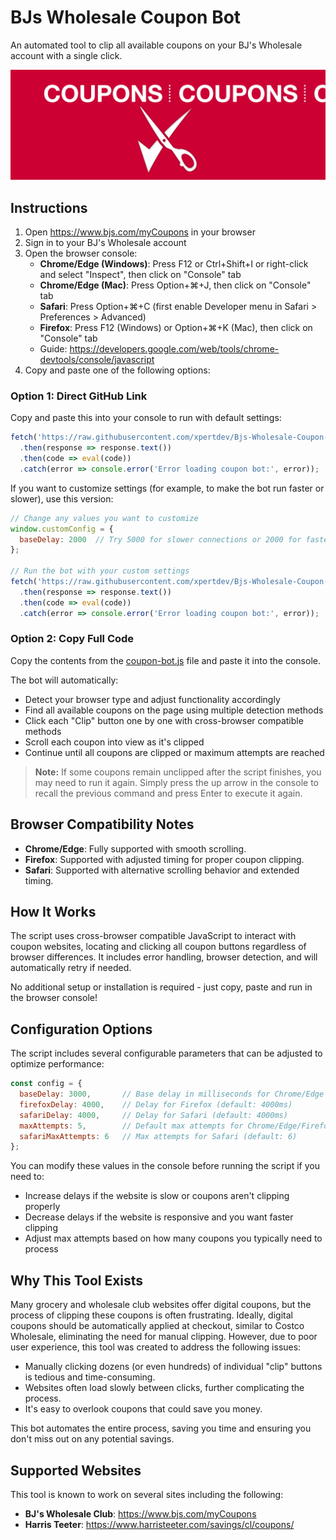 # BJs Wholesale Coupon Bot

An automated tool to clip all available coupons on your BJ's Wholesale account with a single click.

![Clip Coupons](clip-coupons.gif)

## Instructions

1. Open https://www.bjs.com/myCoupons in your browser
2. Sign in to your BJ's Wholesale account
3. Open the browser console:
   - **Chrome/Edge (Windows)**: Press F12 or Ctrl+Shift+I or right-click and select "Inspect", then click on "Console" tab
   - **Chrome/Edge (Mac)**: Press Option+⌘+J, then click on "Console" tab
   - **Safari**: Press Option+⌘+C (first enable Developer menu in Safari > Preferences > Advanced)
   - **Firefox**: Press F12 (Windows) or Option+⌘+K (Mac), then click on "Console" tab
   - Guide: https://developers.google.com/web/tools/chrome-devtools/console/javascript
4. Copy and paste one of the following options:

### Option 1: Direct GitHub Link
Copy and paste this into your console to run with default settings:
```javascript
fetch('https://raw.githubusercontent.com/xpertdev/Bjs-Wholesale-Coupon-Bot/main/coupon-bot.js')
  .then(response => response.text())
  .then(code => eval(code))
  .catch(error => console.error('Error loading coupon bot:', error));
```

If you want to customize settings (for example, to make the bot run faster or slower), use this version:
```javascript
// Change any values you want to customize
window.customConfig = {
  baseDelay: 2000  // Try 5000 for slower connections or 2000 for faster clipping
};

// Run the bot with your custom settings
fetch('https://raw.githubusercontent.com/xpertdev/Bjs-Wholesale-Coupon-Bot/main/coupon-bot.js')
  .then(response => response.text())
  .then(code => eval(code))
  .catch(error => console.error('Error loading coupon bot:', error));
```

### Option 2: Copy Full Code
Copy the contents from the [coupon-bot.js](./coupon-bot.js) file and paste it into the console.

The bot will automatically:
- Detect your browser type and adjust functionality accordingly
- Find all available coupons on the page using multiple detection methods
- Click each "Clip" button one by one with cross-browser compatible methods
- Scroll each coupon into view as it's clipped
- Continue until all coupons are clipped or maximum attempts are reached

> **Note:** If some coupons remain unclipped after the script finishes, you may need to run it again. Simply press the up arrow in the console to recall the previous command and press Enter to execute it again.

## Browser Compatibility Notes

- **Chrome/Edge**: Fully supported with smooth scrolling.
- **Firefox**: Supported with adjusted timing for proper coupon clipping.
- **Safari**: Supported with alternative scrolling behavior and extended timing.

## How It Works

The script uses cross-browser compatible JavaScript to interact with coupon websites, locating and clicking all coupon buttons regardless of browser differences. It includes error handling, browser detection, and will automatically retry if needed.

No additional setup or installation is required - just copy, paste and run in the browser console!

## Configuration Options

The script includes several configurable parameters that can be adjusted to optimize performance:

```javascript
const config = {
  baseDelay: 3000,       // Base delay in milliseconds for Chrome/Edge (default: 3000ms)
  firefoxDelay: 4000,    // Delay for Firefox (default: 4000ms)
  safariDelay: 4000,     // Delay for Safari (default: 4000ms)
  maxAttempts: 5,        // Default max attempts for Chrome/Edge/Firefox (default: 5)
  safariMaxAttempts: 6   // Max attempts for Safari (default: 6)
};
```

You can modify these values in the console before running the script if you need to:
- Increase delays if the website is slow or coupons aren't clipping properly
- Decrease delays if the website is responsive and you want faster clipping
- Adjust max attempts based on how many coupons you typically need to process

## Why This Tool Exists

Many grocery and wholesale club websites offer digital coupons, but the process of clipping these coupons is often frustrating. Ideally, digital coupons should be automatically applied at checkout, similar to Costco Wholesale, eliminating the need for manual clipping. However, due to poor user experience, this tool was created to address the following issues:

- Manually clicking dozens (or even hundreds) of individual "clip" buttons is tedious and time-consuming.
- Websites often load slowly between clicks, further complicating the process.
- It's easy to overlook coupons that could save you money.

This bot automates the entire process, saving you time and ensuring you don't miss out on any potential savings.

## Supported Websites

This tool is known to work on several sites including the following:

- **BJ's Wholesale Club**: https://www.bjs.com/myCoupons
- **Harris Teeter**: https://www.harristeeter.com/savings/cl/coupons/
